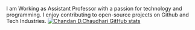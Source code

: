 I am Working as Assistant Professor with a passion for technology and programming. I enjoy contributing to open-source projects on Github and Tech Industries.
[![Chandan D.Chaudhari GitHub stats](https://github-readme-stats.vercel.app/api?username=chandanc5525)](https://github.com/anuraghazra/github-readme-stats)

